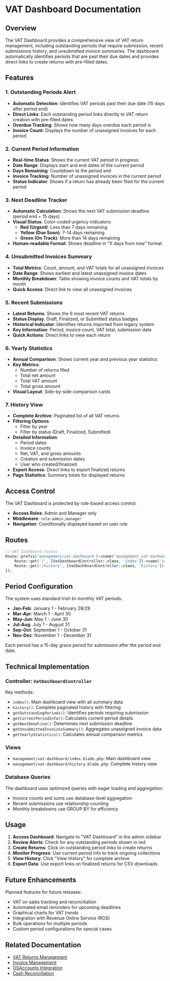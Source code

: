 # VAT Dashboard Documentation

## Overview

The VAT Dashboard provides a comprehensive view of VAT return management, including outstanding periods that require submission, recent submissions history, and unsubmitted invoice summaries. The dashboard automatically identifies periods that are past their due dates and provides direct links to create returns with pre-filled dates.

## Features

### 1. Outstanding Periods Alert
- **Automatic Detection**: Identifies VAT periods past their due date (15 days after period end)
- **Direct Links**: Each outstanding period links directly to VAT return creation with pre-filled dates
- **Overdue Tracking**: Shows how many days overdue each period is
- **Invoice Count**: Displays the number of unassigned invoices for each period

### 2. Current Period Information
- **Real-time Status**: Shows the current VAT period in progress
- **Date Range**: Displays start and end dates of the current period
- **Days Remaining**: Countdown to the period end
- **Invoice Tracking**: Number of unassigned invoices in the current period
- **Status Indicator**: Shows if a return has already been filed for the current period

### 3. Next Deadline Tracker
- **Automatic Calculation**: Shows the next VAT submission deadline (period end + 15 days)
- **Visual Status**: Color-coded urgency indicators:
  - **Red (Urgent)**: Less than 7 days remaining
  - **Yellow (Due Soon)**: 7-14 days remaining
  - **Green (On Track)**: More than 14 days remaining
- **Human-readable Format**: Shows deadline in "X days from now" format

### 4. Unsubmitted Invoices Summary
- **Total Metrics**: Count, amount, and VAT totals for all unassigned invoices
- **Date Range**: Shows earliest and latest unassigned invoice dates
- **Monthly Breakdown**: Table showing invoice counts and VAT totals by month
- **Quick Access**: Direct link to view all unassigned invoices

### 5. Recent Submissions
- **Latest Returns**: Shows the 6 most recent VAT returns
- **Status Display**: Draft, Finalized, or Submitted status badges
- **Historical Indicator**: Identifies returns imported from legacy system
- **Key Information**: Period, invoice count, VAT total, submission date
- **Quick Actions**: Direct links to view each return

### 6. Yearly Statistics
- **Annual Comparison**: Shows current year and previous year statistics
- **Key Metrics**:
  - Number of returns filed
  - Total net amount
  - Total VAT amount
  - Total gross amount
- **Visual Layout**: Side-by-side comparison cards

### 7. History View
- **Complete Archive**: Paginated list of all VAT returns
- **Filtering Options**:
  - Filter by year
  - Filter by status (Draft, Finalized, Submitted)
- **Detailed Information**: 
  - Period dates
  - Invoice counts
  - Net, VAT, and gross amounts
  - Creation and submission dates
  - User who created/finalized
- **Export Access**: Direct links to export finalized returns
- **Page Statistics**: Summary totals for displayed returns

## Access Control

The VAT Dashboard is protected by role-based access control:
- **Access Roles**: Admin and Manager only
- **Middleware**: `role:admin,manager`
- **Navigation**: Conditionally displayed based on user role

## Routes

```php
// VAT Dashboard routes
Route::prefix('management/vat-dashboard')->name('management.vat-dashboard.')->group(function () {
    Route::get('/', [VatDashboardController::class, 'index'])->name('index');
    Route::get('/history', [VatDashboardController::class, 'history'])->name('history');
});
```

## Period Configuration

The system uses standard Irish bi-monthly VAT periods:
- **Jan-Feb**: January 1 - February 28/29
- **Mar-Apr**: March 1 - April 30
- **May-Jun**: May 1 - June 30
- **Jul-Aug**: July 1 - August 31
- **Sep-Oct**: September 1 - October 31
- **Nov-Dec**: November 1 - December 31

Each period has a 15-day grace period for submission after the period end date.

## Technical Implementation

### Controller: `VatDashboardController`

Key methods:
- `index()`: Main dashboard view with all summary data
- `history()`: Complete paginated history with filtering
- `getOutstandingPeriods()`: Identifies periods requiring submission
- `getCurrentPeriodInfo()`: Calculates current period details
- `getNextDeadline()`: Determines next submission deadline
- `getUnsubmittedInvoicesSummary()`: Aggregates unassigned invoice data
- `getYearlyStatistics()`: Calculates annual comparison metrics

### Views

- `management/vat-dashboard/index.blade.php`: Main dashboard view
- `management/vat-dashboard/history.blade.php`: Complete history view

### Database Queries

The dashboard uses optimized queries with eager loading and aggregation:
- Invoice counts and sums use database-level aggregation
- Recent submissions use relationship counting
- Monthly breakdowns use GROUP BY for efficiency

## Usage

1. **Access Dashboard**: Navigate to "VAT Dashboard" in the admin sidebar
2. **Review Alerts**: Check for any outstanding periods shown in red
3. **Create Returns**: Click on outstanding period links to create returns
4. **Monitor Progress**: Use current period info to track ongoing collections
5. **View History**: Click "View History" for complete archive
6. **Export Data**: Use export links on finalized returns for CSV downloads

## Future Enhancements

Planned features for future releases:
- VAT on sales tracking and reconciliation
- Automated email reminders for upcoming deadlines
- Graphical charts for VAT trends
- Integration with Revenue Online Service (ROS)
- Bulk operations for multiple periods
- Custom period configurations for special cases

## Related Documentation

- [VAT Returns Management](./vat-returns.md)
- [Invoice Management](./invoice-management.md)
- [OSAccounts Integration](./osaccounts-integration.md)
- [Cash Reconciliation](./cash-reconciliation.md)